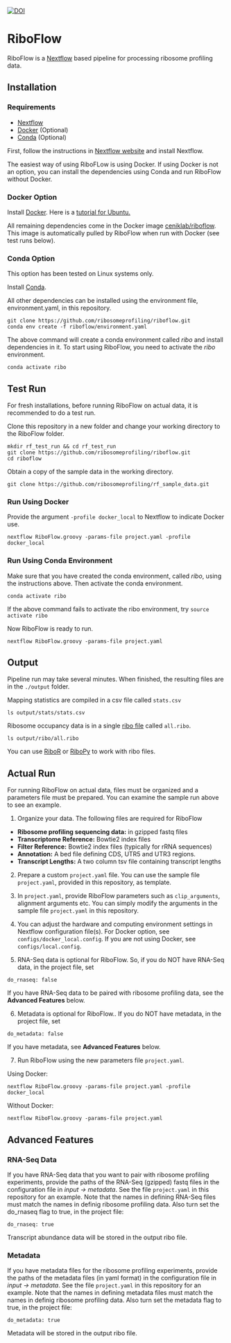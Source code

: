 [![DOI](https://zenodo.org/badge/DOI/10.5281/zenodo.3376949.svg)](https://doi.org/10.5281/zenodo.3376949)


# RiboFlow

RiboFlow is a [Nextflow](https://www.nextflow.io/) based pipeline 
for processing ribosome profiling data.

## Installation

### Requirements

* [Nextflow](https://www.nextflow.io/)
* [Docker](https://docs.docker.com/install/) (Optional) 
* [Conda](https://conda.io/en/latest/miniconda.html) (Optional)

First, follow the instructions in [Nextflow website](https://www.nextflow.io/) and install Nextflow. 

The easiest way of using RiboFLow is using Docker.
If using Docker is not an option, you can install the dependencies using Conda
and run RiboFlow without Docker. 

### Docker Option

Install [Docker](https://docs.docker.com/install/). 
Here is a [tutorial for Ubuntu.](https://www.digitalocean.com/community/tutorials/how-to-install-and-use-docker-on-ubuntu-18-04)

All remaining dependencies come in the Docker image [ceniklab/riboflow](https://hub.docker.com/r/ceniklab/riboflow).
This image is automatically pulled by RiboFlow when run with Docker (see test runs below). 

### Conda Option

This option has been tested on Linux systems only.

Install  [Conda](https://conda.io/en/latest/miniconda.html). 

All other dependencies can be installed using the environment file,
environment.yaml, in this repository.
```
git clone https://github.com/ribosomeprofiling/riboflow.git
conda env create -f riboflow/environment.yaml
```

The above command will create a conda environment called _ribo_
and install dependencies in it.
To start using RiboFlow, you need to activate the _ribo_ environment.

`conda activate ribo`

## Test Run

For fresh installations, before running RiboFlow on actual data,
it is recommended to do a test run.

Clone this repository in a new folder and change your working directory to the RiboFlow folder. 
```
mkdir rf_test_run && cd rf_test_run
git clone https://github.com/ribosomeprofiling/riboflow.git
cd riboflow
```

Obtain a copy of the sample data in the working directory.
```
git clone https://github.com/ribosomeprofiling/rf_sample_data.git
```

### Run Using Docker

Provide the argument `-profile docker_local` to Nextflow to indicate Docker use. 

`nextflow RiboFlow.groovy -params-file project.yaml -profile docker_local`

### Run Using Conda Environment

Make sure that you have created the conda environment, called _ribo_,
using the instructions above. Then activate the conda environment.

`conda activate ribo` 

If the above command fails to activate the ribo environment, try
`source activate ribo`
 
Now RiboFlow is ready to run.

`nextflow RiboFlow.groovy -params-file project.yaml`

## Output

Pipeline run may take several minutes.
When finished, the resulting files are in the `./output` folder.

Mapping statistics are compiled in a csv file called `stats.csv` 

```
ls output/stats/stats.csv
```

Ribosome occupancy data is in a single 
[ribo file](https://ribopy.readthedocs.io/en/latest/ribo_file_format.html) called `all.ribo`.

`ls output/ribo/all.ribo`

You can use 
[RiboR](https://github.com/ribosomeprofiling/ribor) or
[RiboPy](https://github.com/ribosomeprofiling/ribopy) to work with ribo files.


## Actual Run

For running RiboFlow on actual data, files must be organized and a parameters file must be prepared.
You can examine the sample run above to see an example.

1. Organize your data. The following files are required for RiboFlow
* **Ribosome profiling sequencing data:** in gzipped fastq files 
* **Transcriptome Reference:** Bowtie2 index files
* **Filter Reference:** Bowtie2 index files (typically for rRNA sequences)
* **Annotation:** A bed file defining CDS, UTR5 and UTR3 regions.
* **Transcript Lengths:** A two column tsv file containing transcript lengths

2. Prepare a custom `project.yaml` file. 
You can use the sample file `project.yaml`, provided in this repository,
as template.

3. In `project.yaml`, provide RiboFlow parameters such as `clip_arguments`, alignment arguments etc.
You can simply modify the arguments in the sample file `project.yaml` in this repository.

4. You can adjust the hardware and computing environment settings in Nextflow configuration file(s).
For Docker option, see `configs/docker_local.config`. If you are not using Docker,
see `configs/local.config`.

5. RNA-Seq data is optional for RiboFlow. So, if you do NOT have RNA-Seq data, in the project file, set

`do_rnaseq: false`

If you have RNA-Seq data to be paired with ribosome profiling data, see the __Advanced Features__ below.


6. Metadata is optional for RiboFlow.. If you do NOT have metadata, in the project file, set

`do_metadata: false`

If you have metadata, see __Advanced Features__ below.

7. Run RiboFlow using the new parameters file `project.yaml`.

Using Docker:
 
`nextflow RiboFlow.groovy -params-file project.yaml -profile docker_local`

Without Docker:

`nextflow RiboFlow.groovy -params-file project.yaml`

## Advanced Features

### RNA-Seq Data

If you have RNA-Seq data that you want to pair with ribosome profiling experiments,
provide the paths of the RNA-Seq (gzipped) fastq files  in the configuration file in
_input -> metadata_. See the file `project.yaml` in this repository for an example.
Note that the names in defining RNA-Seq files must match the names in definig ribosome profiling data.
Also turn set the do_rnaseq flag to true, in the project file:

`do_rnaseq: true`

Transcript abundance data will be stored in the output ribo file.

### Metadata

If you have metadata files for the ribosome profiling experiments,
provide the paths of the metadata files (in yaml format) in the configuration file in
_input -> metadata_. See the file `project.yaml` in this repository for an example.
Note that the names in defining metadata files must match the names in definig ribosome profiling data.
Also turn set the metadata flag to true, in the project file:

`do_metadata: true`

Metadata will be stored in the output ribo file.

